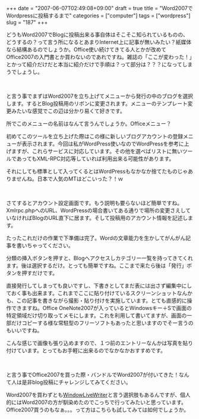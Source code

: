 +++
date = "2007-06-07T02:49:08+09:00"
draft = true
title = "Word2007でWordpressに投稿するまで"
categories = ["computer"]
tags = ["wordpress"]
slug = "187"
+++

<p><img align="left" src="/images/2007/06/060607_1749_Word2007Wor1.png" alt=""/>どうもWord2007でBlogに投稿出来る事自体はそこそこ知られているものの、どうするの？って言う所になるとあまりInternet上に記事が無いみたい？紙媒体なら結構あるのでしょうか。Office使い続けてきてる人とかが改めてOffice2007の入門書とか買わないのであれですね。雑誌の「ここが変わった！」とかって紹介だけだと本当に紹介だけで手順は？って部分は？？？になってしまうでしょうし。 
</p><p> 
 </p><p>と言う事でまずはWord2007を立ち上げてメニューから発行の中のブログを選択します。するとBlog投稿用のリボンに変更されます。メニューのテンプレート変更みたいな感覚でこの辺は分かり易くて好きです。 
</p><p><img align="left" src="/images/2007/06/060607_1749_Word2007Wor2.png" alt=""/>所でこのメニューの名前はなんて言うんでしょうか。Officeメニュー？ 
</p><p>初めてこのツールを立ち上げた際はこの様に新しいブログアカウントの登録メニューが表示されます。今回は私がWordPress使いなのでWordPressを参考に上げますが、これらサービスに対応しています。その他を選べばリストに無いツールであってもXML-RPC対応等していれば利用出来る可能性があります。 
</p><p>それにしても標準として入ってくるとはWordPressもなかなか捨てたものじゃありませんね。日本で人気のMTはどこいった？！ｗ 
</p><p><img align="left" src="/images/2007/06/060607_1749_Word2007Wor3.png" alt=""/> 
</p><p>さてするとアカウント設定画面です。もう説明も要らないほど簡単ですね。Xmlrpc.phpへのURL、WordPressの場合書いてある通りで場所の変更さえしていなければBlogのURL直下に居ます。そして投稿用のアカウント情報を記述します。 
</p><p>たったこれだけの作業で下準備は完了。Wordの文章能力を生かしてがんがん記事を書いちゃってください。 
</p><p><img align="left" src="/images/2007/06/060607_1749_Word2007Wor4.png" alt=""/>分類の挿入ボタンを押すと、Blogへアクセスしカテゴリー一覧を持ってきてくれます。後は選択するだけ。とっても簡単ですね。ここまで来たら後は「発行」ボタンを押すだけです。 
</p><p>直接発行してしまっても良いですし、下書きとしてまだ表には出さず編集中にしておく事も出来ます。これまでここに貼り付けているスクリーンショットなんかも、この記事を書きながら撮影・貼り付けを実施しています。とても直感的に操作できますね。Office OneNote2007が入っているとWindowsキー＋Sで画面の特定領域だけ切り取ってメモにします。これを利用して書いてますが、画面の一部だけコピーする様な常駐型のフリーソフトもあったと思いますのでそー言うのもいいですね。 
</p><p>こんな感じで画像も張り込めますので、１つ前のエントリーなんかは写真を貼り付けています。とってもお手軽に出来るのでなかなかおすすめです。 
</p><p> 
 </p><p>と言う事でOffice2007を買った際・バンドルでWord2007が付いてきた！なんて人は是非blog投稿にチャレンジしてみてください。 
</p><p>Word2007を買わずとも<a href="http://internet.watch.impress.co.jp/cda/news/2007/05/31/15902.html">WindowLiveWriter</a>と言う選択肢もあるんですが、個人的にはWord2007の方が馴染めたのでこっちで行ってみたいと思っています。Office2007買うのもなぁ。。。って方はこちらも試してみては如何でしょうか。 </p>
